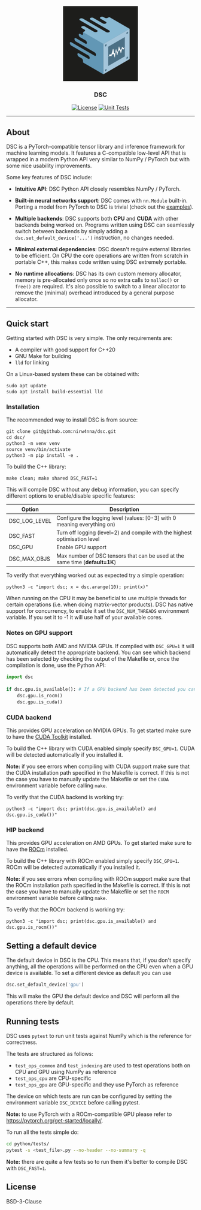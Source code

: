 <div align="center">
<img src="docs/logo.png" alt="Logo" width="200">

<h3>
DSC
</h3>

[![License](https://img.shields.io/badge/License-BSD_3--Clause-blue.svg)](https://opensource.org/licenses/BSD-3-Clause)
[![Unit Tests](https://github.com/nirw4nna/dsc/actions/workflows/tests.yml/badge.svg)](https://github.com/nirw4nna/dsc/actions/workflows/tests.yml)

</div>

---

## About
DSC is a PyTorch-compatible tensor library and inference framework for machine learning models.
It features a C-compatible low-level API that is wrapped in a modern Python API very similar to NumPy / PyTorch but
with some nice usability improvements.


Some key features of DSC include:
- **Intuitive API**: DSC Python API closely resembles NumPy / PyTorch.


- **Built-in neural networks support**: DSC comes with `nn.Module` built-in. Porting a model from PyTorch to DSC
is trivial (check out the [examples](https://github.com/nirw4nna/dsc/tree/main/examples/models)).


- **Multiple backends**: DSC supports both **CPU** and **CUDA** with other backends being worked on.
Programs written using DSC can seamlessly switch between backends by simply adding a `dsc.set_default_device('...')`
instruction, no changes needed.


- **Minimal external dependencies**: DSC doesn't require external libraries to be efficient.
On CPU the core operations are written from scratch in portable C++, this makes code written using DSC extremely portable.


- **No runtime allocations**: DSC has its own custom memory allocator, memory is pre-allocated
only once so no extra calls to `malloc()` or `free()` are required. It's also possible
to switch to a linear allocator to remove the (minimal) overhead introduced by a general purpose allocator.


---


## Quick start
Getting started with DSC is very simple. The only requirements are:
- A compiler with good support for C++20
- GNU Make for building
- `lld` for linking

On a Linux-based system these can be obtained with:
```shell
sudo apt update
sudo apt install build-essential lld
```

### Installation
The recommended way to install DSC is from source:
```shell
git clone git@github.com:nirw4nna/dsc.git
cd dsc/
python3 -m venv venv
source venv/bin/activate
python3 -m pip install -e .
```

To build the C++ library:
```shell
make clean; make shared DSC_FAST=1
```
This will compile DSC without any debug information, you can specify different options
to enable/disable specific features:

| Option        | Description                                                                  |
|---------------|------------------------------------------------------------------------------|
| DSC_LOG_LEVEL | Configure the logging level (values: [0-3] with 0 meaning everything on)     |
| DSC_FAST      | Turn off logging (level=2) and compile with the highest optimisation level   |
| DSC_GPU       | Enable GPU support                                                           |
| DSC_MAX_OBJS  | Max number of DSC tensors that can be used at the same time (**default=1K**) |

To verify that everything worked out as expected try a simple operation:
```shell
python3 -c "import dsc; x = dsc.arange(10); print(x)"
```
When running on the CPU it may be beneficial to use multiple threads for certain operations (i.e. when doing matrix-vector
products). DSC has native support for concurrency, to enable it set the `DSC_NUM_THREADS` environment variable.
If you set it to -1 it will use half of your available cores.

### Notes on GPU support
DSC supports both AMD and NVIDIA GPUs. If compiled with `DSC_GPU=1` it will automatically detect the appropriate backend.
You can see which backend has been selected by checking the output of the Makefile or, once the compilation is done,
use the Python API:
```python
import dsc

if dsc.gpu.is_available(): # If a GPU backend has been detected you can check if it's ROCm or CUDA
    dsc.gpu.is_rocm()
    dsc.gpu.is_cuda()
```

### CUDA backend
This provides GPU acceleration on NVIDIA GPUs. To get started make sure to have the [CUDA Toolkit](https://developer.nvidia.com/cuda-toolkit)
installed.

To build the C++ library with CUDA enabled simply specify `DSC_GPU=1`. CUDA will be detected automatically if you installed it.

**Note:** if you see errors when compiling with CUDA support make sure that the CUDA installation path specified in the Makefile
is correct. If this is not the case you have to manually update the Makefile or set the `CUDA` environment variable before calling `make`.

To verify that the CUDA backend is working try:
```shell
python3 -c "import dsc; print(dsc.gpu.is_available() and dsc.gpu.is_cuda())"
```

### HIP backend
This provides GPU acceleration on AMD GPUs. To get started make sure to have the [ROCm](https://rocm.docs.amd.com/projects/install-on-linux/en/latest/install/quick-start.html#rocm-install-quick)
installed.

To build the C++ library with ROCm enabled simply specify `DSC_GPU=1`. ROCm will be detected automatically if you installed it.

**Note:** if you see errors when compiling with ROCm support make sure that the ROCm installation path specified in the Makefile
is correct. If this is not the case you have to manually update the Makefile or set the `ROCM` environment variable before calling `make`.

To verify that the ROCm backend is working try:
```shell
python3 -c "import dsc; print(dsc.gpu.is_available() and dsc.gpu.is_rocm())"
```

## Setting a default device
The default device in DSC is the CPU. This means that, if you don't specify anything, all the operations will be
performed on the CPU even when a GPU device is available. To set a different device as default you can use
```python
dsc.set_default_device('gpu')
```
This will make the GPU the default device and DSC will perform all the operations there by default.

## Running tests
DSC uses `pytest` to run unit tests against NumPy which is the reference for correctness.

The tests are structured as follows:
- `test_ops_common` and `test_indexing` are used to test operations both on CPU and GPU using NumPy as reference
- `test_ops_cpu` are CPU-specific
- `test_ops_gpu` are GPU-specific and they use PyTorch as reference

The device on which tests are run can be configured by setting the environment variable `DSC_DEVICE` before calling pytest.

**Note:** to use PyTorch with a ROCm-compatible GPU please refer to https://pytorch.org/get-started/locally/.

To run all the tests simple do:
```bash
cd python/tests/
pytest -s <test_file>.py --no-header --no-summary -q
```
**Note:** there are quite a few tests so to run them it's better to compile DSC with `DSC_FAST=1`.

## License
BSD-3-Clause
